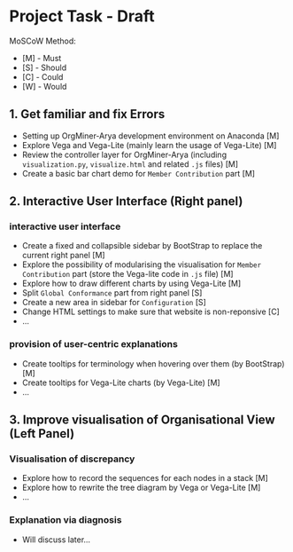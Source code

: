 # Project Task - Draft

MoSCoW Method:

- [M] - Must
- [S] - Should
- [C] - Could
- [W] - Would

## 1. Get familiar and fix Errors

- Setting up OrgMiner-Arya development environment on Anaconda [M]
- Explore Vega and Vega-Lite (mainly learn the usage of Vega-Lite) [M]
- Review the controller layer for OrgMiner-Arya (including `visualization.py`, `visualize.html` and related `.js` files) [M]
- Create a basic bar chart demo for `Member Contribution` part [M]

## 2. Interactive User Interface (Right panel)

### **interactive** user interface

- Create a fixed and collapsible sidebar by BootStrap to replace the current right panel [M]
- Explore the possibility of modularising the visualisation for `Member Contribution` part (store the Vega-lite code in `.js` file) [M]
- Explore how to draw different charts by using Vega-Lite [M]
- Split `Global Conformance` part from right panel [S]
- Create a new area in sidebar for `Configuration` [S]
- Change HTML settings to make sure that website is non-reponsive [C]
- ...

### provision of user-centric explanations

- Create tooltips for terminology when hovering over them (by BootStrap) [M]
- Create tooltips for Vega-Lite charts (by Vega-Lite) [M]
- ...

## 3. Improve visualisation of Organisational View (Left Panel)

### Visualisation of discrepancy

- Explore how to record the sequences for each nodes in a stack [M]
- Explore how to rewrite the tree diagram by Vega or Vega-Lite [M]
- ...

### Explanation via diagnosis

- Will discuss later...
